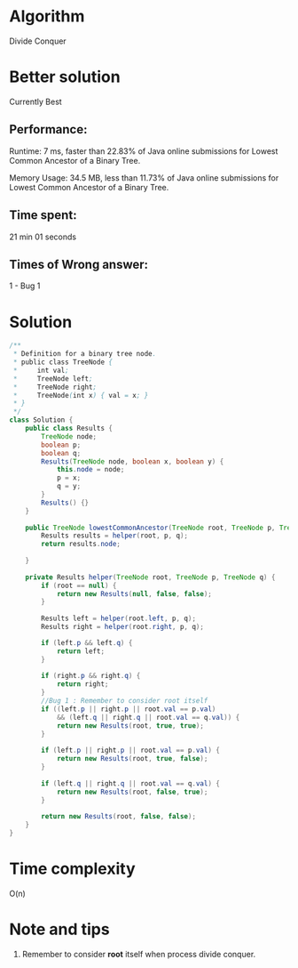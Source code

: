 # Algorithm 

Divide Conquer

# Better solution

Currently Best

## Performance:

Runtime: 7 ms, faster than 22.83% of Java online submissions for Lowest Common Ancestor of a Binary Tree.

Memory Usage: 34.5 MB, less than 11.73% of Java online submissions for Lowest Common Ancestor of a Binary Tree.

## Time spent:

21 min 01 seconds

## Times of Wrong answer:

1 - Bug 1

# Solution 

```java
/**
 * Definition for a binary tree node.
 * public class TreeNode {
 *     int val;
 *     TreeNode left;
 *     TreeNode right;
 *     TreeNode(int x) { val = x; }
 * }
 */
class Solution {
    public class Results {
        TreeNode node;
        boolean p;
        boolean q;
        Results(TreeNode node, boolean x, boolean y) {
            this.node = node;
            p = x;
            q = y;
        }    
        Results() {}
    }
    
    public TreeNode lowestCommonAncestor(TreeNode root, TreeNode p, TreeNode q) {
        Results results = helper(root, p, q);
        return results.node;
        
    }
    
    private Results helper(TreeNode root, TreeNode p, TreeNode q) {
        if (root == null) {
            return new Results(null, false, false);
        }
        
        Results left = helper(root.left, p, q);
        Results right = helper(root.right, p, q);

        if (left.p && left.q) {
            return left;
        }
        
        if (right.p && right.q) {
            return right;
        }
        //Bug 1 : Remember to consider root itself
        if ((left.p || right.p || root.val == p.val) 
            && (left.q || right.q || root.val == q.val)) {
            return new Results(root, true, true);
        }
        
        if (left.p || right.p || root.val == p.val) {
            return new Results(root, true, false);
        }
        
        if (left.q || right.q || root.val == q.val) {
            return new Results(root, false, true);
        }
        
        return new Results(root, false, false);
    }
}
```

# Time complexity

O(n)

# Note and tips

1. Remember to consider **root** itself when process divide conquer.